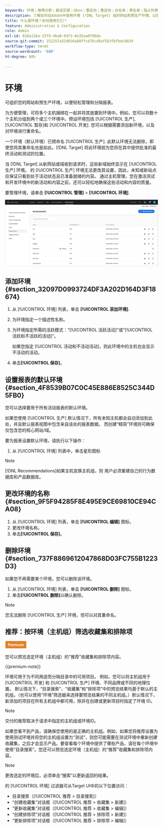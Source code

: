 ```yaml
---
keywords: 环境；故障诊断；最佳实践；Ubox；重定向；重定向；白名单；黑名单；阻止列表允许列表;
description: 了解如何在Adobe中使用环境 [!DNL Target] 组织网站和预生产环境，以便轻松管理和分隔报表。
title: 什么是环境？如何使用它们？
feature: Administration & Configuration
role: Admin
exl-id: 820a116a-15f9-4ba0-94f3-8e35aa0f90da
source-git-commit: 152257a52d836a88ffcd76cd9af5b3fbfbdc0839
workflow-type: tm+mt
source-wordcount: '680'
ht-degree: 60%

---
```


# 环境

可组织您的网站和预生产环境，以便轻松管理和分隔报表。

为方便管理，可将多个主机捆绑在一起并将其放置到环境中。例如，您可以将数十个主机分组到两个或三个环境中。预设环境包括 [!UICONTROL 生产], [!UICONTROL 暂存]和 [!UICONTROL 开发]. 您可以根据需要添加新环境，以及对环境进行重命名。

一个环境（默认环境）已预命名 [!UICONTROL 生产]. 此默认环境无法删除，即使您将其重命名也是如此。[!DNL Target] 将此环境视为您将在其中提供批准的最终活动和测试的位置。

当 [!DNL Target] 从新网站或域收到请求时，这些新域始终显示在 [!UICONTROL 生产] 环境。 的 [!UICONTROL 生产] 环境无法更改其设置，因此，未知或新站点应保证只看到处于活动状态且已准备就绪的内容。 通过主机管理，您在激活测试和开发环境中的新活动和内容之前，还可以轻松地确保这些活动和内容的质量。

要管理环境，请单击 **[!UICONTROL 管理]** > **[!UICONTROL 环境]**.

![环境列表](/help/main/administrating-target/assets/environments.png)

## 添加环境 {#section_32097D0993724DF3A202D164D3F18674}

1. 从 [!UICONTROL 环境] 列表，单击 **[!UICONTROL 添加环境]**.
1. 为环境指定一个描述性名称。
1. 为环境指定所需的活跃模式：“[!UICONTROL 活跃活动]”或“[!UICONTROL 活跃和不活跃的活动]”。

   如果您指定 [!UICONTROL 活动和不活动活动]，则此环境中的主机也会显示不活动的活动。

1. 单击&#x200B;**[!UICONTROL 保存]**。

## 设置报表的默认环境 {#section_4F8539B07C0C45E886E8525C344D5FB0}

您可以选择要用于所有活动报表的默认环境。

如果您使用 [!UICONTROL 生产] 默认情况下，所有未知主机都会自动添加到此处，并且默认报表视图中包含来自该处的报表数据。 而创建“精简”环境则可确保仅包含您的核心网站/域。

要为报表设置默认环境，请执行以下操作：

1. 从 [!UICONTROL 环境] 列表中，单击星形图标

>[!NOTE]
>
>[!DNL Recommendations]如果主机变换主机组，则 用户必须重建自己的行为数据库和产品数据库。

## 更改环境的名称 {#section_9F5F94285F8E495E9CE69810CE94CA08}

1. 从 [!UICONTROL 环境] 列表，单击 **[!UICONTROL 编辑]** 图标。
1. 更改环境名称。
1. 单击&#x200B;**[!UICONTROL 保存]**。

## 删除环境 {#section_737F8869612047868D03FC755B1223D3}

如果您不再需要某个环境，您可以删除该环境。

1. 从 [!UICONTROL 环境] 列表，单击 **[!UICONTROL 删除]** 图标。
1. 单击&#x200B;**[!UICONTROL 删除]**&#x200B;以确认删除。

>[!NOTE]
>
>您无法删除 [!UICONTROL 生产] 环境，但可以对其重命名。

## 推荐：按环境（主机组）筛选收藏集和排除项

![Premium 徽章](/help/main/assets/premium.png)

您可以预览选定环境（主机组）的“推荐”收藏集和排除项内容。

{{premium-note}}

环境可用于为不同用途而分隔目录中的可用项目。 例如，您可以将主机组用于 [!UICONTROL 开发] 和 [!UICONTROL 生产] 环境、不同品牌或不同的地理位置。 默认情况下，“目录搜索”、“收藏集”和“排除项”中的预览结果均基于默认的主机组。（也可以使用“环境”筛选器来选择要预览结果的不同主机组。）默认情况下，新添加的项目在所有主机组中都可用，除非在创建或更新项目时指定了环境 ID。

>[!NOTE]
>
>交付的推荐取决于请求中指定的主机组或环境ID。


如果您看不到产品，请确保您使用的是正确的主机组。例如，如果您将推荐设置为使用测试环境并将您的主机组设置为“测试”，则您可能需要在测试环境中重新创建收藏集，之后才会显示产品。要查看每个环境中提供了哪些产品，请在每个环境中使用“目录搜索”。您还可以预览选定环境（主机组）的“推荐”收藏集和排除项内容。

>[!NOTE]
>更改选定的环境后，必须单击“搜索”以更新返回的结果。

的 [!UICONTROL 环境] 过滤器可从Target UI中的以下位置访问：

* 目录搜索（[!UICONTROL 推荐 > 目录搜索]）
* “创建收藏集”对话框（[!UICONTROL 推荐 > 收藏集 > 新建]）
* “更新收藏集”对话框（[!UICONTROL 推荐 > 收藏集 > 编辑]）
* “创建排除项”对话框（[!UICONTROL 推荐 > 排除项 > 新建]）
* “更新排除项”对话框（[!UICONTROL 推荐 > 排除项 > 编辑]）
